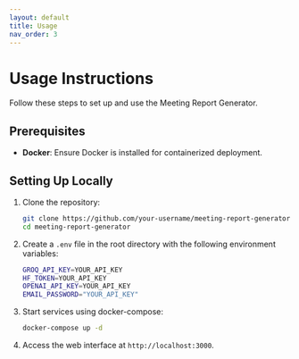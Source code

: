```yaml
---
layout: default
title: Usage
nav_order: 3
---
```


# Usage Instructions

Follow these steps to set up and use the Meeting Report Generator.

## Prerequisites
- **Docker**: Ensure Docker is installed for containerized deployment.

## Setting Up Locally
1. Clone the repository:
   ```bash
   git clone https://github.com/your-username/meeting-report-generator.git
   cd meeting-report-generator
   ```

2. Create a `.env` file in the root directory with the following environment variables:
   ```bash
   GROQ_API_KEY=YOUR_API_KEY
   HF_TOKEN=YOUR_API_KEY
   OPENAI_API_KEY=YOUR_API_KEY
   EMAIL_PASSWORD="YOUR_API_KEY"
   ```

3. Start services using docker-compose:
   ```bash
   docker-compose up -d
   ```

4. Access the web interface at `http://localhost:3000`.

